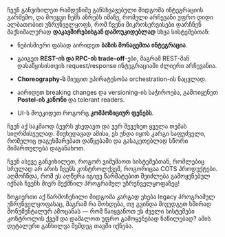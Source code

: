 ჩვენ განვიხილეთ რამდენიმე განსხვავებული მიდგომა ინტეგრაციის გარშემო, და მოვყვი ჩემს აზრებს იმაზე, რომელი არჩევანი უფრო დიდი ალბათობით უზრუნველყოფს, რომ ჩვენი მიკროსერვისები დარჩნენ მაქსიმალურად **დაკავშირებისგან დამოუკიდებლად** სხვა სისტემებთან:

- ნებისმიერი ფასად აირიდეთ **ბაზის მონაცემთა ინტეგრაცია**.
    
- გაიგეთ **REST-ის და RPC-ის trade-off**-ები, მაგრამ REST-მან დასაწყისისთვის request/response ინტეგრაციაში ძლიერი არჩევანია.
    
- **Choreography-ს** მიეცით უპირატესობა orchestration-ის ნაცვლად.
    
- აირიდეთ breaking changes და versioning-ის საჭიროება, გამოიყენეთ **Postel-ის კანონი** და tolerant readers.
    
- UI-ს მოეკიდეთ როგორც **კომპოზიციურ ფენებს**.
    

ჩვენ აქ საკმაოდ ბევრს ვხედავთ და ვერ შევეხეთ ყველა თემას სიღრმისეულად. მიუხედავად ამისა, ეს უნდა იყოს კარგი საფუძველი, რომელიც დაგეხმარებათ დაწყებაში და გასაკეთებლად სწორი მიმართულება დაგანახოთ.

ჩვენ ასევე განვიხილეთ, როგორ ვიმუშაოთ სისტემებთან, რომლებიც სრულად არ არის ჩვენს კონტროლქვეშ, როგორიცაა COTS პროდუქტები. აღმოჩნდა, რომ ეს აღწერა იგივე წარმატებით შეიძლება გამოყენებულ იქნას ჩვენს მიერ შექმნილ პროგრამულ უზრუნველყოფაზეც!

ზოგიერთი აქ წარმოჩენილი მიდგომა კარგად ეხება legacy პროგრამულ უზრუნველყოფასაც, მაგრამ რა მოხდება, თუ გვინდა მივუდგეთ ხშირად მონუმენტალურ ამოცანას — რომ წაიყვანოთ ეს ძველი სისტემები კონტროლის ქვეშ და დაშალოთ უფრო გამოყენებად ნაწილებად? ამის დეტალური განხილვა შემდეგ თავში იქნება.